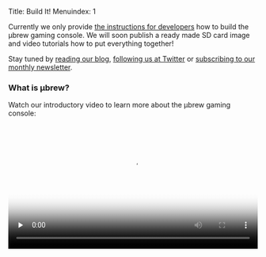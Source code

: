 Title: Build It!
Menuindex: 1

Currently we only provide [the instructions for
developers]({filename}developers.md) how to build the μbrew gaming console.
We will soon publish a ready made SD card image and video tutorials how to put
everything together!

Stay tuned by [reading our blog](/blog/), [following us at
Twitter](https://twitter.com/ubrew_it) or [subscribing to our monthly
newsletter](http://eepurl.com/bqO4lj).

### What is μbrew?

Watch our introductory video to learn more about the μbrew gaming console:

<video tabindex="0" controls="" preload="none" style="width:100%;" poster="https://owncloud.cidles.eu/public.php?service=files&t=a06fdfcfdaf621910a985c266262c0db&download">
    <source src="https://owncloud.cidles.eu/public.php?service=files&t=cbcc3e41a2f29b232154458657d84422&download" type="video/mp4" />
</video>